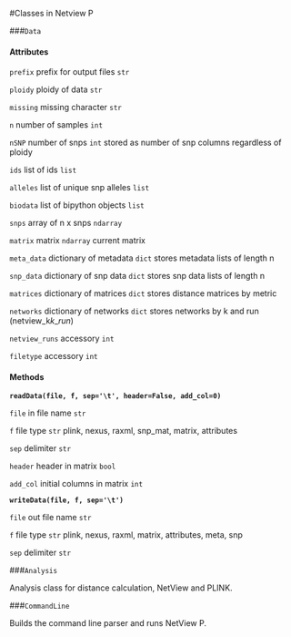 #Classes in Netview P

###`Data`


#### Attributes

`prefix`    prefix for output files       `str`

`ploidy`    ploidy of data                `str`

`missing`   missing character             `str`

`n`         number of samples             `int`

`nSNP`      number of snps                `int`           stored as number of snp columns regardless of ploidy

`ids`       list of ids                   `list`

`alleles`   list of unique snp alleles    `list`

`biodata`   list of bipython objects      `list`

`snps`      array of n x snps             `ndarray`

`matrix`    matrix                        `ndarray`     current matrix

`meta_data` dictionary of metadata        `dict`        stores metadata lists of length n

`snp_data`  dictionary of snp data        `dict`        stores snp data lists of length n

`matrices`  dictionary of matrices        `dict`        stores distance matrices by metric

`networks`  dictionary of networks        `dict`        stores networks by k and run (netview_k*k*_*run*)

`netview_runs`            accessory       `int`

`filetype`                accessory       `int`

#### Methods

**`readData(file, f, sep='\t', header=False, add_col=0)`**

`file`      in file name                `str`

`f`         file type                   `str`           plink, nexus, raxml, snp_mat, matrix, attributes

`sep`       delimiter                   `str`

`header`    header in matrix            `bool`

`add_col`   initial columns in matrix   `int`


**`writeData(file, f, sep='\t')`**

`file`      out file name                 `str`

`f`         file type                     `str`         plink, nexus, raxml, matrix, attributes, meta, snp

`sep`       delimiter                     `str`

###`Analysis`

Analysis class for distance calculation, NetView and PLINK.

###`CommandLine`

Builds the command line parser and runs NetView P.
